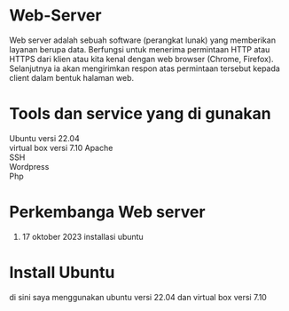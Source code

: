 # Web-Server
Web server adalah sebuah software (perangkat lunak) yang memberikan layanan berupa data. Berfungsi untuk menerima permintaan HTTP atau HTTPS dari klien atau kita kenal dengan web browser (Chrome, Firefox). Selanjutnya ia akan mengirimkan respon atas permintaan tersebut kepada client dalam bentuk halaman web.
# Tools dan service yang di gunakan
Ubuntu versi 22.04  
virtual box versi 7.10
Apache  
SSH  
Wordpress  
Php 
# Perkembanga Web server
1. 17 oktober 2023 installasi ubuntu
# Install Ubuntu
di sini saya menggunakan ubuntu versi 22.04 dan virtual box versi 7.10
